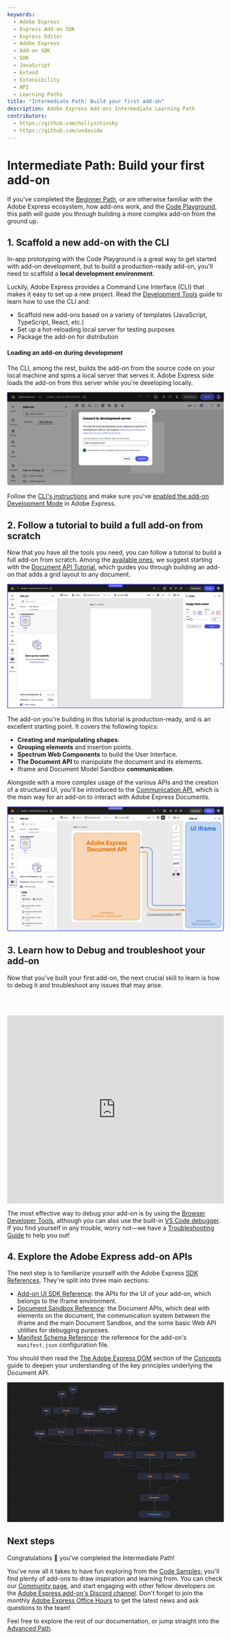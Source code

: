 ```yaml
---
keywords:
  - Adobe Express
  - Express Add-on SDK
  - Express Editor
  - Adobe Express
  - Add-on SDK
  - SDK
  - JavaScript
  - Extend
  - Extensibility
  - API
  - Learning Paths
title: "Intermediate Path: Build your first add-on"
description: Adobe Express Add-ons Intermediate Learning Path
contributors:
  - https://github.com/hollyschinsky
  - https://github.com/undavide
---
```


# Intermediate Path: Build your first add-on

If you've completed the [Beginner Path](./beginner.md), or are otherwise familiar with the Adobe Express ecosystem, how add-ons work, and the [Code Playground](../getting_started/code_playground.md), this path will guide you through building a more complex add-on from the ground up.

## 1. Scaffold a new add-on with the CLI

In-app prototyping with the Code Playground is a great way to get started with add-on development, but to build a production-ready add-on, you'll need to scaffold a **local development environment**.

Luckily, Adobe Express provides a Command Line Interface (CLI) that makes it easy to set up a new project. Read the [Development Tools](../getting_started/dev_tooling.md) guide to learn how to use the CLI and:

- Scaffold new add-ons based on a variety of templates (JavaScript, TypeScript, React, etc.)
- Set up a hot-reloading local server for testing purposes
- Package the add-on for distribution

<InlineAlert variant="info" slots="header, text1, text2, text3"/>

#### Loading an add-on during development

The CLI, among the rest, builds the add-on from the source code on your local machine and spins a local server that serves it. Adobe Express side loads the add-on from this server while you're developing locally.

[![CLI](./images/intermediate-cli.png)](../getting_started/dev_tooling.md)

Follow the [CLI's instructions](../getting_started/dev_tooling.md) and make sure you've [enabled the add-on Development Mode](../getting_started/quickstart.md#step-3-enable-add-on-development-mode-first-time-only) in Adobe Express.

## 2. Follow a tutorial to build a full add-on from scratch

Now that you have all the tools you need, you can follow a tutorial to build a full add-on from scratch. Among the [available ones](../tutorials/index.md), we suggest starting with the [Document API Tutorial](../tutorials/grids-addon.md), which guides you through building an add-on that adds a grid layout to any document.

[![Document API Tutorial](../tutorials/images/grids-addon-animation.gif)](../tutorials/grids-addon.md)

The add-on you're building in this tutorial is production-ready, and is an excellent starting point. It covers the following topics:

- **Creating and manipulating shapes**.
- **Grouping elements** and insertion points.
- **Spectrum Web Components** to build the User Interface.
- **The Document API** to manipulate the document and its elements.
- Iframe and Document Model Sandbox **communication**.

Alongside with a more complex usage of the various APIs and the creation of a structured UI, you'll be introduced to the [Communication API](../tutorials/grids-addon.md#the-communication-api), which is the main way for an add-on to interact with Adobe Express Documents.

[![Document API Tutorial](../tutorials/images/grids-addon-communication.png)](../tutorials/grids-addon.md)

## 3. Learn how to Debug and troubleshoot your add-on

Now that you've built your first add-on, the next crucial skill to learn is how to debug it and troubleshoot any issues that may arise.

<br/><br/>

<div style="display: flex; justify-content: center;">
    <iframe width="779" height="438" src="https://www.youtube.com/embed/XefQbfVOqto?si=VSxAEXYo-X2_pXMi" title="Testing and Debugging" frameborder="0" allow="accelerometer; autoplay; clipboard-write; encrypted-media; gyroscope; picture-in-picture; web-share" allowfullscreen></iframe>
</div>

The most effective way to debug your add-on is by using the [Browser Developer Tools](../debug/browser.md), although you can also use the built-in [VS Code debugger](../debug/vs-code.md). If you find yourself in any trouble, worry not—we have a [Troubleshooting Guide](../faq.md) to help you out!

## 4. Explore the Adobe Express add-on APIs

The next step is to familiarize yourself with the Adobe Express [SDK References](../../references/index.md). They're split into three main sections:

- [Add-on UI SDK Reference](../../references/addonsdk/): the APIs for the UI of your add-on, which belongs to the iframe environment.
- [Document Sandbox Reference](../../references/document-sandbox/): the Document APIs, which deal with elements on the document, the communication system between the iframe and the main Document Sandbox, and the some basic Web API utilities for debugging purposes.
- [Manifest Schema Reference](../../references/manifest/): the reference for the add-on's `manifest.json` configuration file.

You should then read the [The Adobe Express DOM](../../references/document-sandbox/document-apis/concepts/index.md#the-adobe-express-dom) section of the [Concepts](../../references/document-sandbox/document-apis/concepts/index.md) guide to deepen your understanding of the key principles underlying the Document API.

[![The Adobe Express DOM](../../resources/images/refs-addon-scenegraph.png)](../../references/document-sandbox/document-apis/concepts/index.md#the-adobe-express-dom)

## Next steps

Congratulations 🎉 you've completed the Intermediate Path!

You've now all it takes to have fun exploring from the [Code Samples](../../samples.md); you'll find plenty of add-ons to draw inspiration and learning from. You can check our [Community page](https://developer.adobe.com/express/community/), and start engaging with other fellow developers on the [Adobe Express add-on's Discord channel](http://discord.gg/nc3QDyFeb4). Don't forget to join the monthly [Adobe Express Office Hours](https://developer.adobe.com/developers-live) to get the latest news and ask questions to the team!

Feel free to explore the rest of our documentation, or jump straight into the [Advanced Path](../learning-paths/advanced.md).

<br/><br/>

